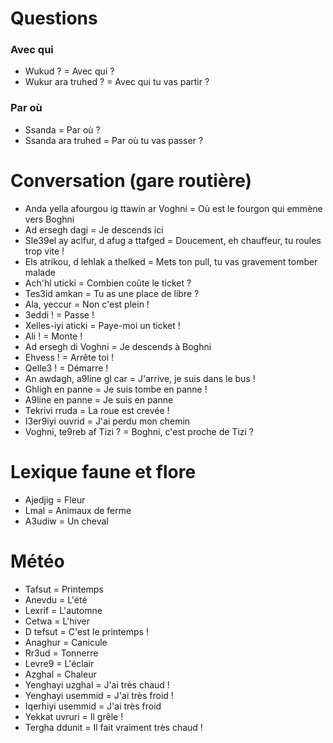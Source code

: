 # Questions

### Avec qui

- Wukud ? = Avec qui ?
- Wukur ara truhed ? = Avec qui tu vas partir ?

### Par où

- Ssanda = Par où ?
- Ssanda ara truhed = Par où tu vas passer ?

# Conversation (gare routière)

- Anda yella afourgou ig ttawin ar Voghni = Où est le fourgon qui emmène vers Boghni
- Ad ersegh dagi = Je descends ici
- Sle39el ay acifur, d afug a ttafged = Doucement, eh chauffeur, tu roules trop vite !
- Els atrikou, d lehlak a thelked = Mets ton pull, tu vas gravement tomber malade
- Ach'hl uticki = Combien coûte le ticket ?
- Tes3id amkan = Tu as une place de libre ?
- Ala, yeccur = Non c'est plein !
- 3eddi ! = Passe !
- Xelles-iyi aticki = Paye-moi un ticket !
- Ali ! = Monte !
- Ad ersegh di Voghni = Je descends à Boghni
- Ehvess ! = Arrête toi !
- Qelle3 ! = Démarre !
- An awdagh, a9line gl car = J'arrive, je suis dans le bus !
- Ghligh en panne = Je suis tombe en panne !
- A9line en panne = Je suis en panne
- Tekrivi rruda = La roue est crevée !
- I3er9iyi ouvrid = J'ai perdu mon chemin
- Voghni, te9reb af Tizi ? = Boghni, c'est proche de Tizi ?

# Lexique faune et flore

- Ajedjig = Fleur
- Lmal = Animaux de ferme
- A3udiw = Un cheval

# Météo

- Tafsut = Printemps
- Anevdu = L'été
- Lexrif = L'automne
- Cetwa = L'hiver
- D tefsut = C'est le printemps !
- Anaghur = Canicule
- Rr3ud = Tonnerre
- Levre9 = L'éclair
- Azghal = Chaleur
- Yenghayi uzghal = J'ai très chaud !
- Yenghayi usemmid = J'ai très froid !
- Iqerhiyi usemmid = J'ai très froid
- Yekkat uvruri = Il grêle !
- Tergha ddunit = Il fait vraiment très chaud !
